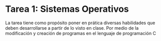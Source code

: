 # Tarea 1: Sistemas Operativos

La tarea tiene como propósito poner en prática diversas habilidades que deben desarrollarse a partir de lo visto en clase. Por medio de la modificación y creación de programas en el lenguaje de programación C
